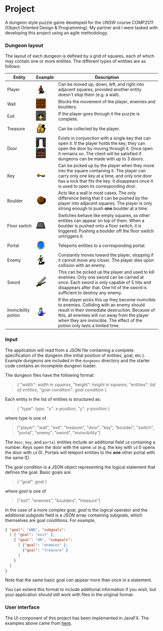 # Project

A dungeon style puzzle game developed for the UNSW course COMP2511 (Object Oriented Design & Programming). My partner and I were tasked with developing this project using an agile methodology.

### Dungeon layout

The layout of each dungeon is defined by a grid of squares, each of which may contain one or more entities. The different types of entities are as follows:

| Entity               | Example                                 | Description                                                                                                                                                                                                                                                                   |
| -------------------- | --------------------------------------- | ----------------------------------------------------------------------------------------------------------------------------------------------------------------------------------------------------------------------------------------------------------------------------- |
| Player               | ![Player][player]                       | Can be moved up, down, left, and right into adjacent squares, provided another entity doesn't stop them (e.g. a wall).                                                                                                                                                        |
| Wall                 | ![Wall][wall]                           | Blocks the movement of the player, enemies and boulders.                                                                                                                                                                                                                      |
| Exit                 | ![Exit][exit]                           | If the player goes through it the puzzle is complete.                                                                                                                                                                                                                         |
| Treasure             | ![Treasure][treasure]                   | Can be collected by the player.                                                                                                                                                                                                                                               |
| Door                 | ![Door][door_open] ![Door][door_closed] | Exists in conjunction with a single key that can open it. If the player holds the key, they can open the door by moving through it. Once open it remains so. The client will be satisfied if dungeons can be made with up to 3 doors.                                         |
| Key                  | ![Key][key]                             | Can be picked up by the player when they move into the square containing it. The player can carry only one key at a time, and only one door has a lock that fits the key. It disappears once it is used to open its corresponding door.                                       |
| Boulder              | ![Boulder][boulder]                     | Acts like a wall in most cases. The only difference being that it can be pushed by the player into adjacent squares. The player is only strong enough to push **one** boulder at a time.                                                                                      |
| Floor switch         | ![Floor switch][switch]                 | Switches behave like empty squares, so other entities can appear on top of them. When a boulder is pushed onto a floor switch, it is triggered. Pushing a boulder off the floor switch untriggers it.                                                                         |
| Portal               | ![Portal][portal]                       | Teleports entities to a corresponding portal.                                                                                                                                                                                                                                 |
| Enemy                | ![Enemy][enemy]                         | Constantly moves toward the player, stopping if it cannot move any closer. The player dies upon collision with an enemy.                                                                                                                                                      |
| Sword                | ![Sword][sword]                         | This can be picked up the player and used to kill enemies. Only one sword can be carried at once. Each sword is only capable of 5 hits and disappears after that. One hit of the sword is sufficient to destroy any enemy.                                                    |
| Invincibility potion | ![Invincibility][invincibility]         | If the player picks this up they become invincible to enemies. Colliding with an enemy should result in their immediate destruction. Because of this, all enemies will run away from the player when they are invincible. The effect of the potion only lasts a limited time. |

### Input

The application will read from a JSON file containing a complete specification of the dungeon (the initial position of entities, goal, etc.). Example dungeons are included in the `dungeons` directory and the starter code contains an incomplete dungeon loader.

The dungeon files have the following format:

> { "width": _width in squares_, "height": _height in squares_, "entities": _list of entities_, "goal-condition": _goal condition_ }

Each entity in the list of entities is structured as:

> { "type": _type_, "x": _x-position_, "y": _y-position_ }

where _type_ is one of

> ["player", "wall", "exit", "treasure", "door", "key", "boulder", "switch", "portal", "enemy", "sword", "invincibility"]

The `door`, `key`, and `portal` entities include an additional field `id` containing a number. Keys open the door with the same `id` (e.g. the key with `id` 0 opens the door with `id` 0). Portals will teleport entities to the **one** other portal with the same ID.

The goal condition is a JSON object representing the logical statement that defines the goal. Basic goals are:

> { "goal": _goal_ }

where _goal_ is one of

> ["exit", "enemies", "boulders", "treasure"]

In the case of a more complex goal, _goal_ is the logical operator and the additional _subgoals_ field is a JSON array containing subgoals, which themselves are goal conditions. For example,

```JSON
{ "goal": "AND", "subgoals":
  [ { "goal": "exit" },
    { "goal": "OR", "subgoals":
      [ {"goal": "enemies" },
        {"goal": "treasure" }
      ]
    }
  ]
}
```

Note that the same basic goal _can_ appear more than once in a statement.

You can extend this format to include additional information if you wish, but your application should still work with files in the original format.

### User interface

The UI component of this project has been implemented in JavaFX. The examples above came from [here](http://opengameart.org).

[player]: images/human_new.png
[wall]: images/brick_brown_0.png
[exit]: images/exit.png
[door_open]: images/open_door.png
[door_closed]: images/closed_door.png
[key]: images/key.png
[boulder]: images/boulder.png
[switch]: images/pressure_plate.png
[portal]: images/portal.png
[enemy]: images/deep_elf_master_archer.png
[sword]: images/greatsword_1_new.png
[invincibility]: images/brilliant_blue_new.png
[treasure]: images/gold_pile.png
[maze]: examples/maze.png
[boulders]: examples/boulders.png
[advanced]: examples/advanced.png
